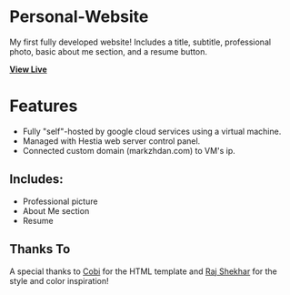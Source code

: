 # Personal-Website
My first fully developed website! Includes a title, subtitle, professional photo, basic about me section, and a resume button.


**[View Live](https://markzhdan.com/)**

# Features
- Fully "self"-hosted by google cloud services using a virtual machine.
- Managed with Hestia web server control panel.
- Connected custom domain (markzhdan.com) to VM's ip.

## Includes:
- Professional picture
- About Me section
- Resume


## Thanks To
A special thanks to [Cobi](https://github.com/cobiwave/simplefolio) for the HTML template and [Raj Shekhar](https://github.com/rajshekhar26/cleanfolio) for the style and color inspiration!
